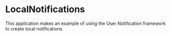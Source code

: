 # LocalNotifications
This application makes an example of using the User Notification framework to create local notifications.
